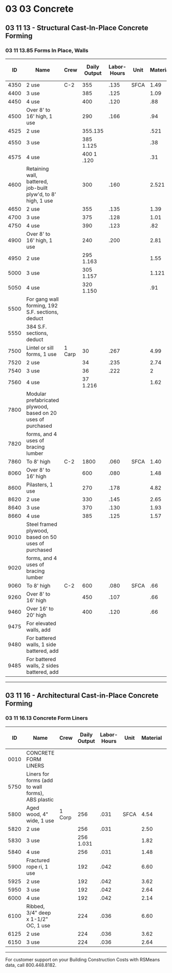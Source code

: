 # 03 03 Concrete

## 03 11 13 - Structural Cast-In-Place Concrete Forming

### 03 11 13.85 Forms In Place, Walls

| ID   | Name                                                                 | Crew | Daily Output | Labor-Hours | Unit  | Material | Labor | Equipment | Total | Total Incl O&P |
|------|----------------------------------------------------------------------|------|--------------|-------------|-------|----------|-------|-----------|-------|----------------|
| 4350 | 2 use                                                                | C-2  | 355          | .135        | SFCA  | 1.49     | 7.40  |           | 8.89  | 12.70          |
| 4400 | 3 use                                                                |      | 385          | .125        |       | 1.09     | 6.85  |           | 7.94  | 11.40          |
| 4450 | 4 use                                                                |      | 400          | .120        |       | .88      | 6.60  |           | 7.48  | 10.75          |
| 4500 | Over 8' to 16' high, 1 use                                           |      | 290          | .166        |       | .94      | 9.10  |           | 10.04 | 14.55          |
| 4525 | 2 use                                                                |      | 355.135      |             |       | .521     | 7.40  |           | 7.92  | 11.60          |
| 4550 | 3 use                                                                |      | 385 1.125    |             |       | .38      | 6.85  |           | 7.23  | 10.60          |
| 4575 | 4 use                                                                |      | 400 1 .120   |             |       | .31      | 6.60  |           | 6.91  | 10.15          |
| 4600 | Retaining wall, battered, job-built plyw'd, to 8' high, 1 use        |      | 300          | .160        |       | 2.521    | 8.80  |           | 11.32 | 15.80          |
| 4650 | 2 use                                                                |      | 355          | .135        |       | 1.39     | 7.40  |           | 8.79  | 12.60          |
| 4700 | 3 use                                                                |      | 375          | .128        |       | 1.01     | 7     |           | 8.01  | 11.55          |
| 4750 | 4 use                                                                |      | 390          | .123        |       | .82      | 6.75  |           | 7.57  | 10.95          |
| 4900 | Over 8' to 16' high, 1 use                                           |      | 240          | .200        |       | 2.81     | 10.95 |           | 13.76 | 19.45          |
| 4950 | 2 use                                                                |      | 295 1.163    |             |       | 1.55     | 8.90  |           | 10.45 | 15             |
| 5000 | 3 use                                                                |      | 305 1.157    |             |       | 1.121    | 8.65  |           | 9.77  | 14.10          |
| 5050 | 4 use                                                                |      | 320 1.150    |             |       | .91      | 8.25  |           | 9.16  | 13.25          |
| 5500 | For gang wall forming, 192 S.F. sections, deduct                     |      |              |             |       |          | 10 %  |           | 10 %  |                |
| 5550 | 384 S.F. sections, deduct                                            |      |              |             |       |          | 20 %  |           | 20 %  |                |
| 7500 | Lintel or sill forms, 1 use                                          | 1 Carp| 30          | .267        |       | 4.99     | 15    |           | 19.99 | 222            |
| 7520 | 2 use                                                                |      | 34           | .235        |       | 2.74     | 13.25 |           | 15.99 | 22.50          |
| 7540 | 3 use                                                                |      | 36           | .222        |       | 2        | 12.50 |           | 14.50 |                |
| 7560 | 4 use                                                                |      | 37 1.216     |             |       | 1.62     | 12.15 |           | 13.77 | 19.90          |
| 7800 | Modular prefabricated plywood, based on 20 uses of purchased         |      |              |             |       |          |       |           |       |                |
| 7820 | forms, and 4 uses of bracing lumber                                  |      |              |             |       |          |       |           |       |                |
| 7860 | To 8' high                                                           | C-2  | 1800         | .060        | SFCA  | 1.40     | 3.29  |           | 4.69  | 6.45           |
| 8060 | Over 8' to 16' high                                                  |      | 600          | .080        |       | 1.48     | 4.39  |           | 5.87  | 8.20           |
| 8600 | Pilasters, 1 use                                                     |      | 270          | .178        |       | 4.82     | 9.75  |           | 14.57 | 19.80          |
| 8620 | 2 use                                                                |      | 330          | .145        |       | 2.65     | 8     |           | 10.65 | 14.80          |
| 8640 | 3 use                                                                |      | 370          | .130        |       | 1.93     | 7.10  |           | 9.03  | 12.70          |
| 8660 | 4 use                                                                |      | 385          | .125        |       | 1.57     | 6.85  |           | 8.42  | 11.90          |
| 9010 | Steel framed plywood, based on 50 uses of purchased                  |      |              |             |       |          |       |           |       |                |
| 9020 | forms, and 4 uses of bracing lumber                                  |      |              |             |       |          |       |           |       |                |
| 9060 | To 8' high                                                           | C-2  | 600          | .080        | SFCA  | .66      | 4.39  |           | 5.05  | 7.30           |
| 9260 | Over 8' to 16' high                                                  |      | 450          | .107        |       | .66      | 5.85  |           | 6.51  | 9.45           |
| 9460 | Over 16' to 20' high                                                 |      | 400          | .120        |       | .66      | 6.60  |           | 7.26  | 10.55          |
| 9475 | For elevated walls, add                                              |      |              |             |       |          | 1     |           | 10 %  |                |
| 9480 | For battered walls, 1 side battered, add                             |      |              |             |       |          | 10 %  |           | 10 %  |                |
| 9485 | For battered walls, 2 sides battered, add                            |      |              |             |       |          | 15 %  |           | 15 %  |                |

---

## 03 11 16 - Architectural Cast-in-Place Concrete Forming

### 03 11 16.13 Concrete Form Liners

| ID   | Name                                                                 | Crew | Daily Output | Labor-Hours | Unit  | Material | Labor | Equipment | Total | Total Incl O&P |
|------|----------------------------------------------------------------------|------|--------------|-------------|-------|----------|-------|-----------|-------|----------------|
| 0010 | CONCRETE FORM LINERS                                                 |      |              |             |       |          |       |           |       |                |
| 5750 | Liners for forms (add to wall forms), ABS plastic                    |      |              |             |       |          |       |           |       |                |
| 5800 | Aged wood, 4" wide, 1 use                                            | 1 Corp| 256         | .031        | SFCA  | 4.54     | 1.76  |           | 6.30  | 7.60           |
| 5820 | 2 use                                                                |      | 256          | .031        |       | 2.50     | 1.76  |           | 4.26  | 5.35           |
| 5830 | 3 use                                                                |      | 256 1.031    |             |       | 1.82     | 1.76  |           | 3.58  | 4.62           |
| 5840 | 4 use                                                                |      | 256          | .031        |       | 1.48     | 1.76  |           | 3.24  | 4.24           |
| 5900 | Fractured rope ri, 1 use                                             |      | 192          | .042        |       | 6.60     | 2.35  |           | 8.95  | 10.75          |
| 5925 | 2 use                                                                |      | 192          | .042        |       | 3.62     | 2.35  |           | 5.97  | 7.50           |
| 5950 | 3 use                                                                |      | 192          | .042        |       | 2.64     | 2.35  |           | 4.99  | 6.40           |
| 6000 | 4 use                                                                |      | 192          | .042        |       | 2.14     | 2.35  |           | 4.49  | 5.85           |
| 6100 | Ribbed, 3/4" deep x 1-1/2" OC, 1 use                                |      | 224          | .036        |       | 6.60     | 2.01  |           | 8.61  | 10.25          |
| 6125 | 2 use                                                                |      | 224          | .036        |       | 3.62     | 2.01  |           | 5.63  | 7              |
| 6150 | 3 use                                                                |      | 224          | .036        |       | 2.64     | 2.01  |           | 4.65  | 5.90           |

---

For customer support on your Building Construction Costs with RSMeans data, call 800.448.8182.